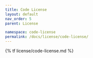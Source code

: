 ```yaml
---
title: Code License
layout: default
nav_order: 5
parent: License

namespace: code-license
permalink: /docs/license/code-license/
---
```

{% tf license/code-license.md %}